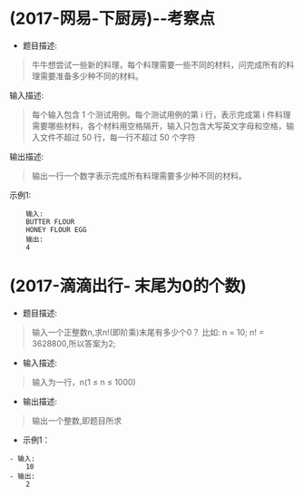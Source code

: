 # (2017-网易-下厨房)--考察点


- 题目描述:
 > 牛牛想尝试一些新的料理，每个料理需要一些不同的材料，问完成所有的料理需要准备多少种不同的材料。

输入描述:
> 每个输入包含 1 个测试用例。每个测试用例的第 i 行，表示完成第 i 件料理需要哪些材料，各个材料用空格隔开，输入只包含大写英文字母和空格，输入文件不超过 50 行，每一行不超过 50 个字符

输出描述:
> 输出一行一个数字表示完成所有料理需要多少种不同的材料。

示例1:
```
    输入:
	BUTTER FLOUR
	HONEY FLOUR EGG
    输出:
	4
```



# (2017-滴滴出行- 末尾为0的个数)

- 题目描述:
> 输入一个正整数n,求n!(即阶乘)末尾有多少个0？ 比如: n = 10; n! = 3628800,所以答案为2;

- 输入描述:
> 输入为一行，n(1 ≤ n ≤ 1000)

- 输出描述:
> 输出一个整数,即题目所求


- 示例1：

```
- 输入:
	10
- 输出:
	2
```





